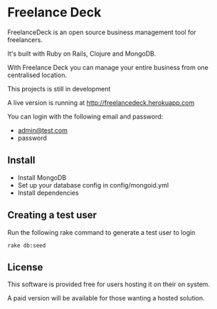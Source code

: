 # Freelance Deck 

FreelanceDeck is an open source business management tool for freelancers.

It's built with Ruby on Rails, Clojure and MongoDB.

With Freelance Deck you can manage your entire business from one centralised location.

This projects is still in development

A live version is running at http://freelancedeck.herokuapp.com

You can login with the following email and password: 

+ admin@test.com 
+ password

## Install

+ Install MongoDB
+ Set up your database config in config/mongoid.yml
+ Install dependencies

## Creating a test user

Run the following rake command to generate a test user to login

    rake db:seed


## License 

This software is provided free for users hosting it on their on system. 

A paid version will be available for those wanting a hosted solution.

